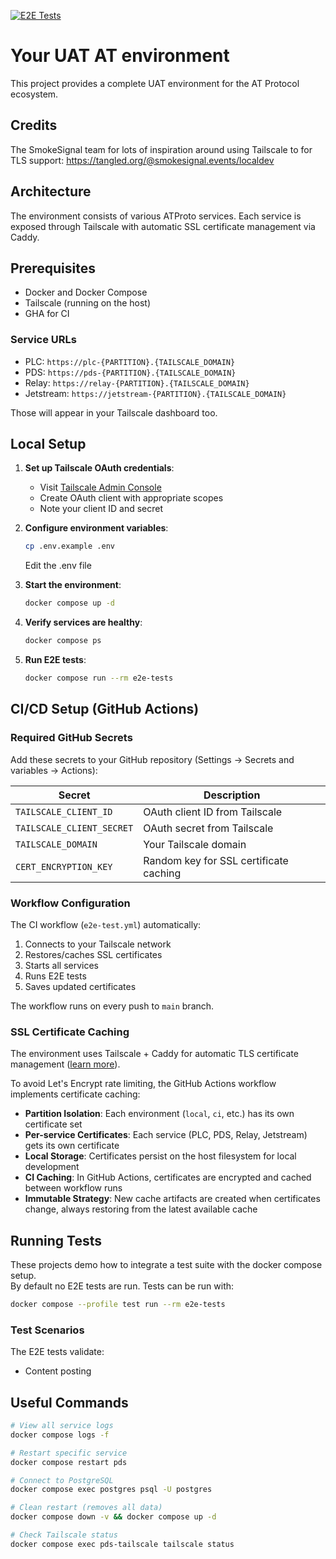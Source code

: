 [![E2E Tests](https://github.com/erikologic/u-at-proto/actions/workflows/e2e-test.yml/badge.svg)](https://github.com/erikologic/u-at-proto/actions/workflows/e2e-test.yml)

# Your UAT AT environment

This project provides a complete UAT environment for the AT Protocol ecosystem.

## Credits

The SmokeSignal team for lots of inspiration around using Tailscale to for TLS support: https://tangled.org/@smokesignal.events/localdev

## Architecture

The environment consists of various ATProto services.
Each service is exposed through Tailscale with automatic SSL certificate management via Caddy.

## Prerequisites

- Docker and Docker Compose
- Tailscale (running on the host)
- GHA for CI

### Service URLs

- PLC: `https://plc-{PARTITION}.{TAILSCALE_DOMAIN}`
- PDS: `https://pds-{PARTITION}.{TAILSCALE_DOMAIN}`
- Relay: `https://relay-{PARTITION}.{TAILSCALE_DOMAIN}`
- Jetstream: `https://jetstream-{PARTITION}.{TAILSCALE_DOMAIN}`

Those will appear in your Tailscale dashboard too.

## Local Setup

1. **Set up Tailscale OAuth credentials**:
   - Visit [Tailscale Admin Console](https://login.tailscale.com/admin/settings/oauth)
   - Create OAuth client with appropriate scopes
   - Note your client ID and secret

2. **Configure environment variables**:

   ```bash
   cp .env.example .env
   ```

   Edit the .env file

3. **Start the environment**:

   ```bash
   docker compose up -d
   ```

4. **Verify services are healthy**:

   ```bash
   docker compose ps
   ```

5. **Run E2E tests**:

   ```bash
   docker compose run --rm e2e-tests
   ```

## CI/CD Setup (GitHub Actions)

### Required GitHub Secrets

Add these secrets to your GitHub repository (Settings → Secrets and variables → Actions):

| Secret | Description |
|--------|-------------|
| `TAILSCALE_CLIENT_ID` | OAuth client ID from Tailscale |
| `TAILSCALE_CLIENT_SECRET` | OAuth secret from Tailscale |
| `TAILSCALE_DOMAIN` | Your Tailscale domain |
| `CERT_ENCRYPTION_KEY` | Random key for SSL certificate caching |

### Workflow Configuration

The CI workflow (`e2e-test.yml`) automatically:

1. Connects to your Tailscale network
2. Restores/caches SSL certificates
3. Starts all services
4. Runs E2E tests
5. Saves updated certificates

The workflow runs on every push to `main` branch.

### SSL Certificate Caching

The environment uses Tailscale + Caddy for automatic TLS certificate management ([learn more](https://tailscale.com/kb/1190/caddy-certificates)).

To avoid Let's Encrypt rate limiting, the GitHub Actions workflow implements certificate caching:

- **Partition Isolation**: Each environment (`local`, `ci`, etc.) has its own certificate set
- **Per-service Certificates**: Each service (PLC, PDS, Relay, Jetstream) gets its own certificate
- **Local Storage**: Certificates persist on the host filesystem for local development
- **CI Caching**: In GitHub Actions, certificates are encrypted and cached between workflow runs
- **Immutable Strategy**: New cache artifacts are created when certificates change, always restoring from the latest available cache

## Running Tests

These projects demo how to integrate a test suite with the docker compose setup.  
By default no E2E tests are run.
Tests can be run with:

```bash
docker compose --profile test run --rm e2e-tests
```

### Test Scenarios

The E2E tests validate:

- Content posting

## Useful Commands

```bash
# View all service logs
docker compose logs -f

# Restart specific service
docker compose restart pds

# Connect to PostgreSQL
docker compose exec postgres psql -U postgres

# Clean restart (removes all data)
docker compose down -v && docker compose up -d

# Check Tailscale status
docker compose exec pds-tailscale tailscale status
```
